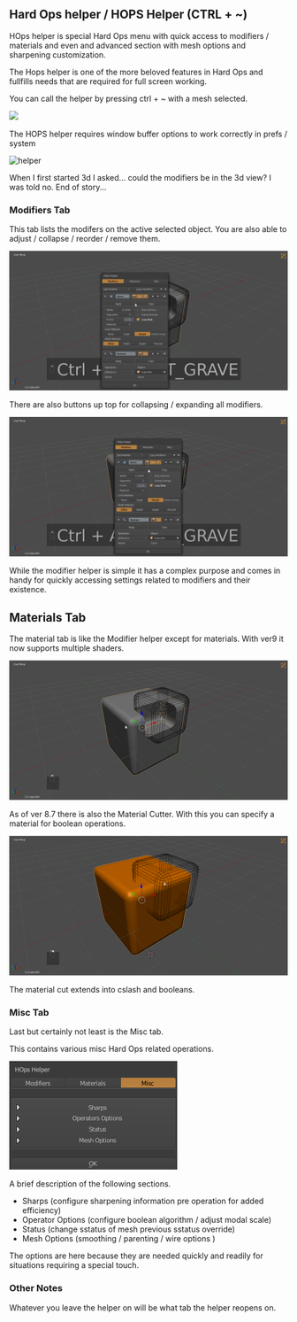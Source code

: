 ## Hard Ops helper / HOPS Helper (CTRL + ~)


HOps helper is special Hard Ops menu with quick access to modifiers / materials and even and advanced section with mesh options and sharpening customization.

The Hops helper is one of the more beloved features in Hard Ops and fullfills needs that are required for full screen working.

You can call the helper by pressing ctrl + ~ with a mesh selected.

![](img\hotkey\hh1.gif)

The HOPS helper requires window buffer options to work correctly in prefs / system

![helper](https://raw.githubusercontent.com/mx1001/hardops_manual/master/docs/Hops/menus/img/helperh.png)

When I first started 3d I asked... could the modifiers be in the 3d view? I was told no. End of story...

### Modifiers Tab

This tab lists the modifers on the active selected object. You are also able to adjust / collapse / reorder / remove them.

![](img\hh2.gif)

There are also buttons up top for collapsing / expanding all modifiers.

![](img\hh3.gif)

While the modifier helper is simple it has a complex purpose and comes in handy for quickly accessing settings related to modifiers and their existence.

## Materials Tab

The material tab is like the Modifier helper except for materials. With ver9 it now supports multiple shaders.

![](img\hh4.gif)

As of ver 8.7 there is also the Material Cutter.
With this you can specify a material for boolean operations.

![](img\hh5.gif)

The material cut extends into cslash and booleans.

### Misc Tab

Last but certainly not least is the Misc tab.

This contains various misc Hard Ops related operations.

![](img\hh6.png)

A brief description of the following sections.

- Sharps (configure sharpening information pre operation for added efficiency)
- Operator Options (configure boolean algorithm / adjust modal scale)
- Status  (change sstatus of mesh previous sstatus override)
- Mesh Options (smoothing / parenting / wire options )

The options are here because they are needed quickly and readily for situations requiring a special touch. 


### Other Notes

Whatever you leave the helper on will be what tab the helper reopens on.
